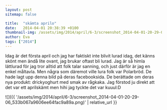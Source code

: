 ```yaml
---
layout: post
sitemap: false

title:  "skämta aprilo"
date:   2014-04-01 20:38:39 +0100
thumbnail-img: /assets/img/2014/april/6-3/screenshot_2014-04-01-20-29-06_533b067a9606ee64fac9a89a.png
author: Eva
tags: ["2014"]
---
```


Idag är det första april och jag har faktiskt inte blivit lurad idag, det känns skönt men ändå lite ovant, jag brukar oftast bli lurad. Jag är så himla lättlurad för jag tror alltid att folk talar sanning, och just därför är jag en enkel måltavla. Men några som däremot ville lura folk var Polarbröd. De hade lagt upp denna bild på deras facebooksida. De berättade om deras nya produkt: drickyoghurt med smak av rågkaka. Jag förstod ju direkt att det var ett aprilskämt men hihi jag tyckte det var kuuul:D

![]({{ '/assets/img/2014/april/6-3/screenshot_2014-04-01-20-29-06_533b067a9606ee64fac9a89a.png)'  | relative_url }}

